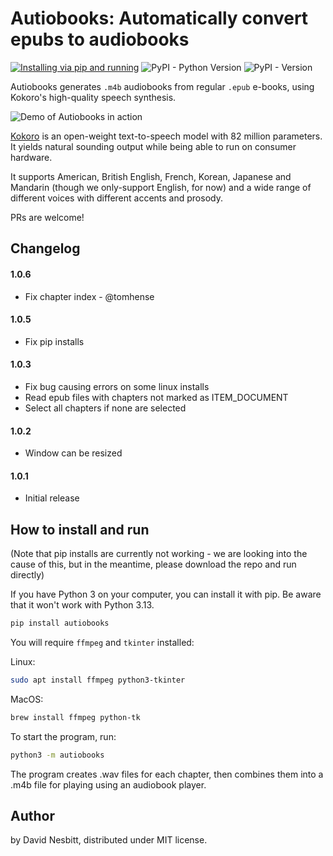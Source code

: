 # Autiobooks: Automatically convert epubs to audiobooks
[![Installing via pip and running](https://github.com/plusuncold/autiobooks/actions/workflows/pip-install.yaml/badge.svg)](https://github.com/plusuncold/autiobooks/actions/workflows/pip-install.yaml)
![PyPI - Python Version](https://img.shields.io/pypi/pyversions/autiobooks)
![PyPI - Version](https://img.shields.io/pypi/v/autiobooks)

Autiobooks generates `.m4b` audiobooks from regular `.epub` e-books, using Kokoro's high-quality speech synthesis.

![Demo of Autiobooks in action](rec.gif)

[Kokoro](https://huggingface.co/hexgrad/Kokoro-82M) is an open-weight text-to-speech model with 82 million parameters. It yields natural sounding output while being able to run on consumer hardware.

It supports American, British English, French, Korean, Japanese and Mandarin (though we only-support English, for now) and a wide range of different voices with different accents and prosody.

PRs are welcome!

## Changelog

#### 1.0.6

- Fix chapter index - @tomhense

#### 1.0.5
- Fix pip installs

#### 1.0.3
- Fix bug causing errors on some linux installs
- Read epub files with chapters not marked as ITEM_DOCUMENT
- Select all chapters if none are selected

#### 1.0.2
- Window can be resized

#### 1.0.1
- Initial release


## How to install and run

(Note that pip installs are currently not working - we are looking
into the cause of this, but in the meantime, please download the 
repo and run directly)

If you have Python 3 on your computer, you can install it with pip.
Be aware that it won't work with Python 3.13.

```bash
pip install autiobooks
```

You will require `ffmpeg` and `tkinter` installed:

Linux:
```bash
sudo apt install ffmpeg python3-tkinter
```
MacOS:
```bash
brew install ffmpeg python-tk
```

To start the program, run:

```bash
python3 -m autiobooks
```

The program creates .wav files for each chapter, then combines them into a .m4b file for playing using an audiobook player.

## Author
by David Nesbitt, distributed under MIT license.
